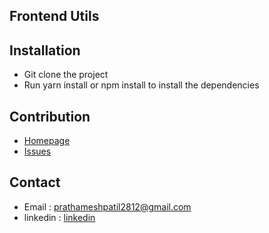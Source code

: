 ## Frontend Utils

## Installation
* Git clone the project
* Run yarn install or npm install to install the dependencies


## Contribution
* [Homepage](https://github.com/Prathameshp98/frontend-utils-npm-packages#readme)
* [Issues](https://github.com/Prathameshp98/frontend-utils-npm-packages/issues)

## Contact
* Email : prathameshpatil2812@gmail.com
* linkedin : [linkedin](https://www.linkedin.com/in/prathamesh-patil-988442197)